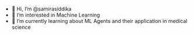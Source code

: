 - 👋 Hi, I’m @samirasiddika
- 👀 I’m interested in Machine Learning
- 🌱 I’m currently learning about ML Agents and their application in medical science

<!---
samirasiddika/samirasiddika is a ✨ special ✨ repository because its `README.md` (this file) appears on your GitHub profile.
You can click the Preview link to take a look at your changes.
--->
